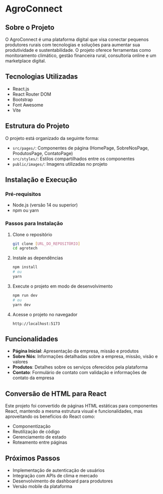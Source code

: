 # AgroConnect

## Sobre o Projeto

O AgroConnect é uma plataforma digital que visa conectar pequenos produtores rurais com tecnologias e soluções para aumentar sua produtividade e sustentabilidade. O projeto oferece ferramentas como monitoramento climático, gestão financeira rural, consultoria online e um marketplace digital.

## Tecnologias Utilizadas

- React.js
- React Router DOM
- Bootstrap
- Font Awesome
- Vite

## Estrutura do Projeto

O projeto está organizado da seguinte forma:

- `src/pages/`: Componentes de página (HomePage, SobreNosPage, ProdutosPage, ContatoPage)
- `src/styles/`: Estilos compartilhados entre os componentes
- `public/images/`: Imagens utilizadas no projeto

## Instalação e Execução

### Pré-requisitos

- Node.js (versão 14 ou superior)
- npm ou yarn

### Passos para Instalação

1. Clone o repositório
   ```bash
   git clone [URL_DO_REPOSITÓRIO]
   cd agrotech
   ```

2. Instale as dependências
   ```bash
   npm install
   # ou
   yarn
   ```

3. Execute o projeto em modo de desenvolvimento
   ```bash
   npm run dev
   # ou
   yarn dev
   ```

4. Acesse o projeto no navegador
   ```
   http://localhost:5173
   ```

## Funcionalidades

- **Página Inicial**: Apresentação da empresa, missão e produtos
- **Sobre Nós**: Informações detalhadas sobre a empresa, missão, visão e valores
- **Produtos**: Detalhes sobre os serviços oferecidos pela plataforma
- **Contato**: Formulário de contato com validação e informações de contato da empresa

## Conversão de HTML para React

Este projeto foi convertido de páginas HTML estáticas para componentes React, mantendo a mesma estrutura visual e funcionalidades, mas aproveitando os benefícios do React como:

- Componentização
- Reutilização de código
- Gerenciamento de estado
- Roteamento entre páginas

## Próximos Passos

- Implementação de autenticação de usuários
- Integração com APIs de clima e mercado
- Desenvolvimento de dashboard para produtores
- Versão mobile da plataforma
